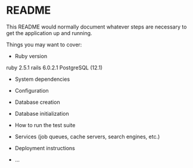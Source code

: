 # README

This README would normally document whatever steps are necessary to get the
application up and running.

Things you may want to cover:

* Ruby version

ruby 2.5.1 
rails 6.0.2.1 
PostgreSQL (12.1)

* System dependencies

* Configuration

* Database creation

* Database initialization

* How to run the test suite

* Services (job queues, cache servers, search engines, etc.)

* Deployment instructions

* ...

